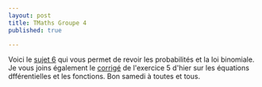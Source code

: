 ```yaml
---
layout: post
title: TMaths Groupe 4
published: true

---
```


Voici le [sujet 6](https://github.com/raveluz/raveluz.github.io/blob/master/pdf/Jour5.pdf) qui vous permet de revoir les probabilités et la loi binomiale. 
Je vous joins également le [corrigé](https://github.com/raveluz/raveluz.github.io/blob/master/pdf/Correction.Jour5.pdf) de l'exercice 5 d'hier sur les équations dfférentielles et les fonctions. Bon samedi à toutes et tous.


